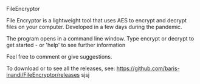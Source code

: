 FileEncryptor

File Encryptor is a lightweight tool that uses AES to encrypt and decrypt files on your computer. Developed in a few days during the pandemic.

The program opens in a command line window. Type encrypt or decrypt to get started - or 'help' to see further information

Feel free to comment or give suggestions.

To download or to see all the releases, see: https://github.com/baris-inandi/FileEncryptor/releases
sjsj
